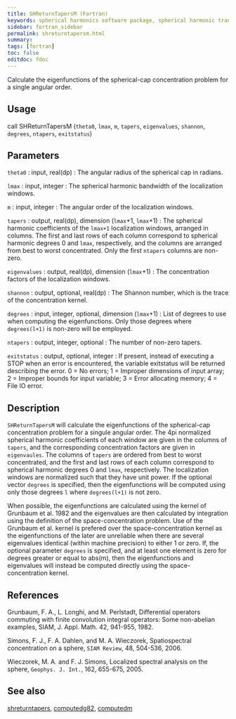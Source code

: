 ```yaml
---
title: SHReturnTapersM (Fortran)
keywords: spherical harmonics software package, spherical harmonic transform, legendre functions, multitaper spectral analysis, fortran, Python, gravity, magnetic field
sidebar: fortran_sidebar
permalink: shreturntapersm.html
summary:
tags: [fortran]
toc: false
editdoc: fdoc
---
```


Calculate the eigenfunctions of the spherical-cap concentration problem for a single angular order.

## Usage

call SHReturnTapersM (`theta0`, `lmax`, `m`, `tapers`, `eigenvalues`, `shannon`, `degrees`, `ntapers`, `exitstatus`)

## Parameters

`theta0` : input, real(dp)
:   The angular radius of the spherical cap in radians.

`lmax` : input, integer
:   The spherical harmonic bandwidth of the localization windows.

`m` : input, integer
:   The angular order of the localization windows.

`tapers` : output, real(dp), dimension (`lmax`+1, `lmax`+1)
:   The spherical harmonic coefficients of the `lmax+1` localization windows, arranged in columns. The first and last rows of each column correspond to spherical harmonic degrees 0 and `lmax`, respectively, and the columns are arranged from best to worst concentrated. Only the first `ntapers` columns are non-zero.

`eigenvalues` : output, real(dp), dimension (`lmax`+1)
:   The concentration factors of the localization windows.

`shannon` : output, optional, real(dp)
:   The Shannon number, which is the trace of the concentration kernel.

`degrees` : input, integer, optional, dimension (`lmax`+1)
:   List of degrees to use when computing the eigenfunctions. Only those degrees where `degrees(l+1)` is non-zero will be employed.

`ntapers` : output, integer, optional
:   The number of non-zero tapers.

`exitstatus` : output, optional, integer
:   If present, instead of executing a STOP when an error is encountered, the variable exitstatus will be returned describing the error. 0 = No errors; 1 = Improper dimensions of input array; 2 = Improper bounds for input variable; 3 = Error allocating memory; 4 = File IO error.

## Description

`SHReturnTapersM` will calculate the eigenfunctions of the spherical-cap concentration problem for a singule angular order. The 4pi normalized spherical harmonic coefficients of each window are given in the columns of `tapers`, and the corresponding concentration factors are given in `eigenvaules`. The columns of `tapers` are ordered from best to worst concentrated, and the first and last rows of each column correspond to spherical harmonic degrees 0 and `lmax`, respectively. The localization windows are normalized such that they have unit power. If the optional vector `degrees` is specified, then the eigenfunctions will be computed using only those degrees `l` where `degrees(l+1)` is not zero.

When possible, the eigenfunctions are calculated using the kernel of Grunbaum et al. 1982 and the eigenvalues are then calculated by integration using the definition of the space-concentration problem. Use of the Grunbaum et al. kernel is prefered over the space-concentration kernel as the eigenfunctions of the later are unreliable when there are several eigenvalues identical (within machine precision) to either 1 or zero. If, the optional parameter `degrees` is specified, and at least one element is zero for degrees greater or equal to abs(m), then the eigenfunctions and eigenvalues will instead be computed directly using the space-concentration kernel.

## References

Grunbaum, F. A., L. Longhi, and M. Perlstadt, Differential operators commuting with finite convolution integral operators: Some non-abelian examples, SIAM, J. Appl. Math. 42, 941-955, 1982.

Simons, F. J., F. A. Dahlen, and M. A. Wieczorek, Spatiospectral concentration on a sphere, `SIAM Review`, 48, 504-536, 2006.

Wieczorek, M. A. and F. J. Simons, Localized spectral analysis on the sphere, 
`Geophys. J. Int.`, 162, 655-675, 2005.

## See also

[shreturntapers](shreturntapers.html), [computedg82](computedg82.html), [computedm](computedm.html)
